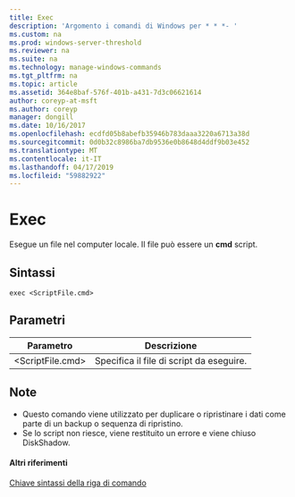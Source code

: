 ```yaml
---
title: Exec
description: 'Argomento i comandi di Windows per * * *- '
ms.custom: na
ms.prod: windows-server-threshold
ms.reviewer: na
ms.suite: na
ms.technology: manage-windows-commands
ms.tgt_pltfrm: na
ms.topic: article
ms.assetid: 364e8baf-576f-401b-a431-7d3c06621614
author: coreyp-at-msft
ms.author: coreyp
manager: dongill
ms.date: 10/16/2017
ms.openlocfilehash: ecdfd05b8abefb35946b783daaa3220a6713a38d
ms.sourcegitcommit: 0d0b32c8986ba7db9536e0b8648d4ddf9b03e452
ms.translationtype: MT
ms.contentlocale: it-IT
ms.lasthandoff: 04/17/2019
ms.locfileid: "59882922"
---
```

# <a name="exec"></a>Exec



Esegue un file nel computer locale. Il file può essere un **cmd** script.

## <a name="syntax"></a>Sintassi

```
exec <ScriptFile.cmd>
```

## <a name="parameters"></a>Parametri

|Parametro|Descrizione|
|---------|-----------|
|\<ScriptFile.cmd>|Specifica il file di script da eseguire.|

## <a name="remarks"></a>Note

-   Questo comando viene utilizzato per duplicare o ripristinare i dati come parte di un backup o sequenza di ripristino.
-   Se lo script non riesce, viene restituito un errore e viene chiuso DiskShadow.

#### <a name="additional-references"></a>Altri riferimenti

[Chiave sintassi della riga di comando](command-line-syntax-key.md)